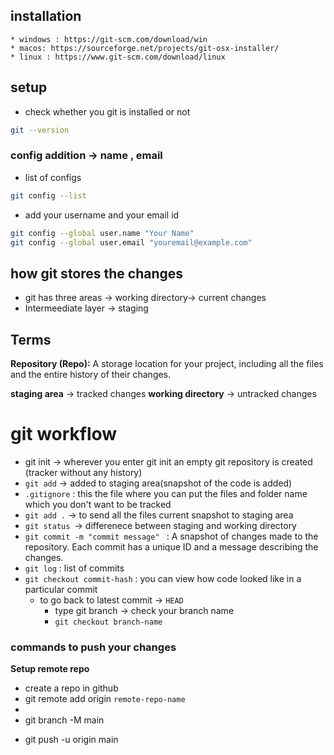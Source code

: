 ## installation 
    * windows : https://git-scm.com/download/win
	* macos: https://sourceforge.net/projects/git-osx-installer/
	* linux : https://www.git-scm.com/download/linux
## setup

*  check whether you git is installed or not
```bash
git --version
```
###  config addition -> name , email
* list of configs

```bash
git config --list
```
* add your username and your email id 

```bash
git config --global user.name "Your Name"
git config --global user.email "youremail@example.com"
```

## how git stores the changes
* git has three areas -> working directory-> current changes
* Intermeediate layer -> staging


## Terms
**Repository (Repo):**
A storage location for your project, including all the files and the entire history of their changes.

**staging area** -> tracked changes
**working directory** -> untracked changes

# git workflow 
* git init -> wherever you enter git init an empty git repository is created (tracker without any history)
* `git add` -> added to staging area(snapshot of the code is added)
* `.gitignore` : this the file where you can put the files and folder name which you don't want to be tracked
* `git add .` -> to send all the files current snapshot to staging area 
* `git status `-> differenece between staging and working directory
* `git commit -m "commit message" ` : A snapshot of changes made to the repository. Each commit has a unique ID and a message describing the changes.
* `git log` : list of commits 
* `git checkout commit-hash` : you can view how code looked like in a particular commit
  * to go back to latest commit -> `HEAD`  
    * type git branch -> check your branch name
    * `git checkout branch-name`


### commands to push your changes
**Setup remote repo**
* create a repo in github 
* git remote add origin `remote-repo-name`
* 
*  git branch -M main
<!-- usuall drill -->
*  git push -u origin main
